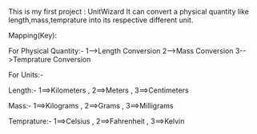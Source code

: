 This is my first project : UnitWizard
It can convert a physical quantity like length,mass,temprature into its respective different unit.

Mapping(Key):
 
 For Physical Quantity:-
 1-->Length Conversion
 2-->Mass Conversion
 3-->Temprature Conversion

 For Units:-
 
  Length:-  1==>Kilometers , 
            2==>Meters , 
            3==>Centimeters
 
  Mass:- 1==>Kilograms , 
          2==>Grams , 
          3==>Milligrams
  
  Temprature:- 1==>Celsius , 
                2==>Fahrenheit , 
                3==>Kelvin
